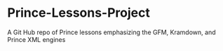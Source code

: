 # Prince-Lessons-Project

A Git Hub repo of Prince lessons emphasizing the GFM, Kramdown, and Prince XML engines
